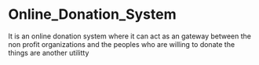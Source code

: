 # Online_Donation_System
It is an  online donation system where it can  act as an gateway between the non profit organizations and the peoples who are willing to  donate the things are another utilitty 
